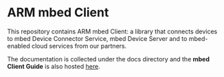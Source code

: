 ARM mbed Client
=======================

This repository contains ARM mbed Client: a library that connects devices to mbed Device Connector Service, mbed Device Server and to mbed-enabled cloud services from our partners.

The documentation is collected under the docs directory and the **mbed Client Guide** is also hosted [here](https://docs.mbed.com/docs/mbed-client-guide/en/latest/).

